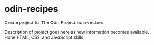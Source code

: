 # odin-recipes

Create project for The Odin Project: odin-recipes

Description of project goes here as new information becomes available.
Hone HTML, CSS, and JavaScript skills.
